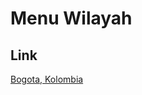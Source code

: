 # Menu Wilayah

## Link

[Bogota, Kolombia](https://github.com/gigit-pemilu/pemilu-2024-99-luar-negeri/tree/main/pilpres/hitung-suara/sub/99-luar-negeri/sub/19-bogota-kolombia/sub/01-bogota-kolombia)

